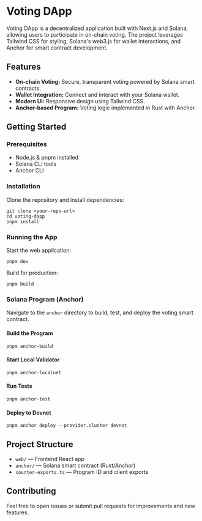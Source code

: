 # Voting DApp

Voting DApp is a decentralized application built with Next.js and Solana, allowing users to participate in on-chain voting. The project leverages Tailwind CSS for styling, Solana's web3.js for wallet interactions, and Anchor for smart contract development.

## Features

- **On-chain Voting:** Secure, transparent voting powered by Solana smart contracts.
- **Wallet Integration:** Connect and interact with your Solana wallet.
- **Modern UI:** Responsive design using Tailwind CSS.
- **Anchor-based Program:** Voting logic implemented in Rust with Anchor.

## Getting Started

### Prerequisites

- Node.js & pnpm installed
- Solana CLI tools
- Anchor CLI

### Installation

Clone the repository and install dependencies:

```shell
git clone <your-repo-url>
cd voting-dapp
pnpm install
```

### Running the App

Start the web application:

```shell
pnpm dev
```

Build for production:

```shell
pnpm build
```

### Solana Program (Anchor)

Navigate to the `anchor` directory to build, test, and deploy the voting smart contract.

#### Build the Program

```shell
pnpm anchor-build
```

#### Start Local Validator

```shell
pnpm anchor-localnet
```

#### Run Tests

```shell
pnpm anchor-test
```

#### Deploy to Devnet

```shell
pnpm anchor deploy --provider.cluster devnet
```

## Project Structure

- `web/` — Frontend React app
- `anchor/` — Solana smart contract (Rust/Anchor)
- `counter-exports.ts` — Program ID and client exports

## Contributing

Feel free to open issues or submit pull requests for improvements and new features.
